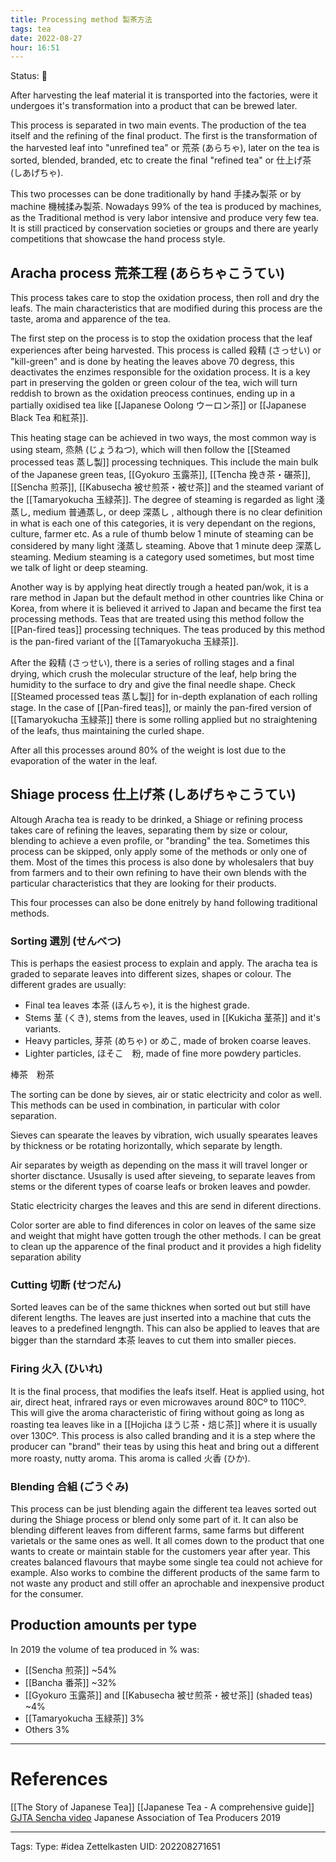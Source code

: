 ```yaml
---
title: Processing method 製茶方法
tags: tea
date: 2022-08-27
hour: 16:51
---
```

Status: 🌱

After harvesting the leaf material it is transported into the factories, were it undergoes it's transformation into a product that can be brewed later.

This process is separated in two main events. The production of the tea itself and the refining of the final product. The first is the transformation of the harvested leaf into "unrefined tea" or 荒茶 (あらちゃ), later on the tea is sorted, blended, branded, etc to create the final "refined tea" or 仕上げ茶 (しあげちゃ).

This two processes can be done traditionally by hand 手揉み製茶 or by machine 機械揉み製茶. Nowadays 99% of the tea is produced by machines, as the Traditional method is very labor intensive and produce very few tea. It is still practiced by conservation societies or groups and there are yearly competitions that showcase the hand process style.

## Aracha process 荒茶工程 (あらちゃこうてい)
This process takes care to stop the oxidation process, then roll and dry the leafs. The main characteristics that are modified during this process are the taste, aroma and apparence of the tea.

The first step on the process is to stop the oxidation process that the leaf experiences after being harvested. This process is called 殺精 (さっせい) or "kill-green" and is done by heating the leaves above 70 degress, this deactivates the enzimes responsible for the oxidation process. It is a key part in preserving the golden or green colour of the tea, wich will turn reddish to brown as the oxidation preocess continues, ending up in a partially oxidised tea like [[Japanese Oolong ウーロン茶]] or [[Japanese Black Tea 和紅茶]]. 

This heating stage can be achieved in two ways, the most common way is using steam, 烝熱 (じょうねつ), which will then follow the [[Steamed processed teas 蒸し製]] processing techniques. This include the main bulk of the Japanese green teas, [[Gyokuro 玉露茶]], [[Tencha 挽き茶・碾茶]], [[Sencha 煎茶]], [[Kabusecha 被せ煎茶・被せ茶]] and the steamed variant of the [[Tamaryokucha 玉緑茶]]. The degree of steaming is regarded as light 淺蒸し, medium 普通蒸し, or deep 深蒸し , although there is no clear definition in what is each one of this categories, it is very dependant on the regions, culture, farmer etc. As a rule of thumb below 1 minute of steaming can be considered by many light 淺蒸し steaming. Above that 1 minute deep 深蒸し steaming. Medium steaming is a category used sometimes, but most time we talk of light or deep steaming.

Another way is by applying heat directly trough a heated pan/wok, it is a rare method in Japan but the default method in other countries like China or Korea, from where it is believed it arrived to Japan and became the first tea processing methods. Teas that are treated using this method follow the [[Pan-fired teas]] processing techniques. The teas produced by this method is the pan-fired variant of the [[Tamaryokucha 玉緑茶]].

After the 殺精 (さっせい), there is a series of rolling stages and a final drying, which crush the molecular structure of the leaf, help bring the humidity to the surface to dry and give the final needle shape. Check [[Steamed processed teas 蒸し製]] for in-depth explanation of each rolling stage. In the case of [[Pan-fired teas]], or mainly the pan-fired version of [[Tamaryokucha 玉緑茶]] there is some rolling applied but no straightening of the leafs, thus maintaining the curled shape.

After all this processes around 80% of the weight is lost due to the evaporation of the water in the leaf.

## Shiage process 仕上げ茶 (しあげちゃこうてい)
Altough Aracha tea is ready to be drinked, a Shiage or refining process takes care of refining the leaves, separating them by size or colour, blending to achieve a even profile, or "branding" the tea. Sometimes this process can be skipped, only apply some of the methods or only one of them. Most of the times this process is also done by wholesalers that buy from farmers and to their own refining to have their own blends with the particular characteristics that they are looking for their products.

This four processes can also be done enitrely by hand following traditional methods.

### Sorting 選別 (せんべつ)
This is perhaps the easiest process to explain and apply. The aracha tea is graded to separate  leaves into different sizes, shapes or colour. The different grades are usually:
- Final tea leaves 本茶 (ほんちゃ), it is the highest grade.
- Stems 茎 (くき), stems from the leaves, used in [[Kukicha 茎茶]] and it's variants.
- Heavy particles, 芽茶 (めちゃ) or めこ, made of broken coarse leaves.
- Lighter particles, ほそこ　粉, made of fine more powdery particles.

棒茶　粉茶

The sorting can be done by sieves, air or static electricity and color as well. This methods can be used in combination, in particular with color separation.

Sieves can spearate the leaves by vibration, wich usually spearates leaves by thickness or be rotating horizontally, which separate by length.

Air separates by weigth as depending on the mass it will travel longer or shorter disctance. Ususally is used after sieveing, to separate leaves from stems or the diferent types of coarse leafs or broken leaves and powder.

Static electricity charges the leaves and this are send in diferent directions.

Color sorter are able to find diferences in color on leaves of the same size and weight that might have gotten trough the other methods. I can be great to clean up the apparence of the final product and it provides a high fidelity separation ability



### Cutting 切断 (せつだん)
Sorted leaves can be of the same thicknes when sorted out but still have diferent lengths. The leaves are just inserted into a machine that cuts the leaves to a predefined lengngth. This can also be applied to leaves that are bigger than the starndard 本茶 leaves to cut them into smaller pieces.

### Firing 火入 (ひいれ)
It is the final process, that modifies the leafs itself. Heat is applied using, hot air, direct heat, infrared rays or even microwaves around 80Cº to 110Cº. This will give the aroma characteristic of firing without going as long as roasting tea leaves like in a [[Hojicha ほうじ茶・焙じ茶]] where it is usually over 130Cº. This process is also called branding and it is a step where the producer can "brand" their teas by using this heat and bring out a different more roasty, nutty aroma. This aroma is called 火香 (ひか).



### Blending 合組 (ごうぐみ)
This process can be just blending again the different tea leaves sorted out during the Shiage process or blend only some part of it. It can also be blending different leaves from different farms, same farms but different varietals or the same ones as well. It all comes down to the product that one wants to create or maintain stable for the customers year after year. This creates balanced flavours that maybe some single tea could not achieve for example. Also works to combine the different products of the same farm to not waste any product and still offer an aprochable and inexpensive product for the consumer.


## Production amounts per type
In 2019 the volume of tea produced in % was:
- [[Sencha 煎茶]] ~54%
- [[Bancha 番茶]] ~32%
- [[Gyokuro 玉露茶]] and [[Kabusecha 被せ煎茶・被せ茶]] (shaded teas) ~4%
- [[Tamaryokucha 玉緑茶]] 3%
- Others 3%





---
# References
[[The Story of Japanese Tea]]
[[Japanese Tea - A comprehensive guide]]
[GJTA Sencha video](https://www.youtube.com/watch?v=SXlz5fg1RKU&t=14s)
Japanese Association of Tea Producers 2019


---
Tags:
Type: #idea
Zettelkasten UID: 202208271651

